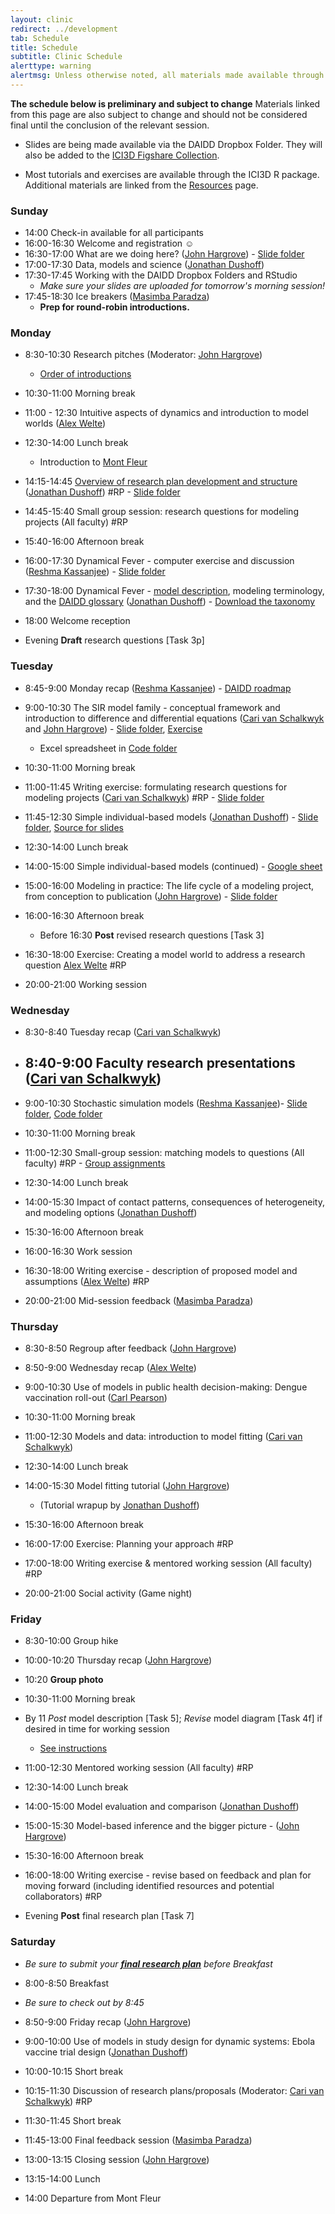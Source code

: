 ```yaml
---
layout: clinic
redirect: ../development
tab: Schedule
title: Schedule
subtitle: Clinic Schedule
alerttype: warning
alertmsg: Unless otherwise noted, all materials made available through this website and the DAIDD Dropbox are licensed through a <a rel="license" href="http://creativecommons.org/licenses/by/4.0/">CC-BY International License</a>. <a rel="license" href="../license.html">Click here for license details</a>.
---
```


__The schedule below is preliminary and subject to change__ Materials linked from this page are also subject to change and should not be considered final until the conclusion of the relevant session.

* Slides are being made available via the DAIDD Dropbox Folder. They will also be added to the [ICI3D Figshare Collection](https://figshare.com/collections/International_Clinics_on_Infectious_Disease_Dynamics_and_Data).

* Most tutorials and exercises are available through the ICI3D R package. Additional materials are linked from the [Resources](../resources) page.


### Sunday

- 14:00 Check-in available for all participants
- 16:00-16:30 Welcome and registration ☺
- 16:30-17:00 What are we doing here? ([John Hargrove]({{site.subdomainurl}}/team/hargrove/)) - [Slide folder](https://tinyurl.com/daidd-2019)
- 17:00-17:30 Data, models and science ([Jonathan Dushoff]({{site.subdomainurl}}/team/dushoff/))
- 17:30-17:45 Working with the DAIDD Dropbox Folders and RStudio
    - _Make sure your slides are uploaded for tomorrow's morning session!_
- 17:45-18:30 Ice breakers ([Masimba Paradza]({{site.subdomainurl}}/team/paradza/))
    - **Prep for round-robin introductions.**

### Monday

- 8:30-10:30 Research pitches (Moderator: [John Hargrove]({{site.subdomainurl}}/team/hargrove/))
    - [Order of introductions](./introductions)
- 10:30-11:00 Morning break
- 11:00 - 12:30 Intuitive aspects of dynamics and introduction to model worlds ([Alex Welte]({{site.subdomainurl}}/team/welte/))
- 12:30-14:00 Lunch break
	* Introduction to [Mont Fleur](https://www.montfleur.co.za)

- 14:15-14:45 [Overview of research plan development and structure](planOverview) ([Jonathan Dushoff]({{site.subdomainurl}}/team/dushoff/)) #RP - [Slide folder](https://tinyurl.com/daidd-2019)
- 14:45-15:40 Small group session: research questions for modeling projects (All faculty) #RP
- 15:40-16:00 Afternoon break

- 16:00-17:30 Dynamical Fever - computer exercise and discussion ([Reshma Kassanjee]({{site.subdomainurl}}/team/kassanjee/)) - [Slide folder](https://tinyurl.com/daidd-2019)
- 17:30-18:00 Dynamical Fever - [model description](../Materials/fever), modeling terminology, and the [DAIDD glossary](http://tinyurl.com/daidd-public) ([Jonathan Dushoff]({{site.subdomainurl}}/team/dushoff/)) - [Download the taxonomy](../Materials/modelTaxonomy)
- 18:00 Welcome reception

- Evening __Draft__ research questions [Task 3p]

### Tuesday

- 8:45-9:00 Monday recap ([Reshma Kassanjee]({{site.subdomainurl}}/team/kassanjee/)) - [DAIDD roadmap](https://www.dropbox.com/s/p41iaw1pl5nani4/roadmap.pdf?dl=0)
- 9:00-10:30 The SIR model family - conceptual framework and introduction to difference and differential equations ([Cari van Schalkwyk]({{site.subdomainurl}}/team/vanschalkwyk/) and [John Hargrove]({{site.subdomainurl}}/team/hargrove/)) - [Slide folder](https://tinyurl.com/daidd-2019), [Exercise](../Materials/SIRmodelFamily)
	* Excel spreadsheet in [Code folder](https://tinyurl.com/daidd-2019-code)
- 10:30-11:00 Morning break

- 11:00-11:45 Writing exercise: formulating research questions for modeling projects ([Cari van Schalkwyk]({{site.subdomainurl}}/team/vanschalkwyk/)) #RP - [Slide folder](https://tinyurl.com/daidd-2019)
- 11:45-12:30 Simple individual-based models ([Jonathan Dushoff]({{site.subdomainurl}}/team/dushoff/)) - [Slide folder](https://tinyurl.com/daidd-2019), [Source for slides](https://github.com/dushoff/disease_model_talks)

- 12:30-14:00 Lunch break

- 14:00-15:00 Simple individual-based models (continued) - [Google sheet](https://tinyurl.com/DAIDD-SIRboth-2019)
- 15:00-16:00 Modeling in practice: The life cycle of a modeling project, from conception to publication ([John Hargrove]({{site.subdomainurl}}/team/hargrove/)) - [Slide folder](https://tinyurl.com/daidd-2019)
- 16:00-16:30 Afternoon break
	* Before 16:30 __Post__ revised research questions [Task 3]

- 16:30-18:00 Exercise: Creating a model world to address a research question [Alex Welte]({{site.subdomainurl}}/team/welte/) #RP 
- 20:00-21:00 Working session

### Wednesday

- 8:30-8:40 Tuesday recap ([Cari van Schalkwyk]({{site.subdomainurl}}/team/vanschalkwyk/))
- 8:40-9:00 Faculty research presentations ([Cari van Schalkwyk]({{site.subdomainurl}}/team/vanschalkwyk/))
	- 

- 9:00-10:30 Stochastic simulation models ([Reshma Kassanjee]({{site.subdomainurl}}/team/kassanjee/))- [Slide folder](https://tinyurl.com/daidd-2019), [Code folder](https://tinyurl.com/daidd-2019-code)
- 10:30-11:00 Morning break

- 11:00-12:30 Small-group session: matching models to questions (All faculty) #RP - [Group assignments](../participants/groups)
- 12:30-14:00 Lunch break

- 14:00-15:30 Impact of contact patterns, consequences of heterogeneity, and modeling options ([Jonathan Dushoff]({{site.subdomainurl}}/team/dushoff/))
- 15:30-16:00 Afternoon break

- 16:00-16:30 Work session
- 16:30-18:00 Writing exercise - description of proposed model and assumptions ([Alex Welte]({{site.subdomainurl}}/team/welte/)) #RP 

- 20:00-21:00 Mid-session feedback ([Masimba Paradza]({{site.subdomainurl}}/team/paradza/))


### Thursday


- 8:30-8:50 Regroup after feedback ([John Hargrove]({{site.subdomainurl}}/team/hargrove/)) 
- 8:50-9:00 Wednesday recap ([Alex Welte]({{site.subdomainurl}}/team/welte/)) 
- 9:00-10:30 Use of models in public health decision-making: Dengue vaccination roll-out ([Carl Pearson]({{site.subdomainurl}}/team/pearson/))

- 10:30-11:00 Morning break

- 11:00-12:30 Models and data: introduction to model fitting  ([Cari van Schalkwyk]({{site.subdomainurl}}/team/vanschalkwyk/))
- 12:30-14:00 Lunch break

- 14:00-15:30 Model fitting tutorial ([John Hargrove]({{site.subdomainurl}}/team/hargrove/))
	* (Tutorial wrapup by [Jonathan Dushoff]({{site.subdomainurl}}/team/dushoff/))
- 15:30-16:00 Afternoon break

- 16:00-17:00 Exercise: Planning your approach #RP
- 17:00-18:00 Writing exercise & mentored working session (All faculty) #RP
- 20:00-21:00 Social activity (Game night)

### Friday

- 8:30-10:00 Group hike 
- 10:00-10:20 Thursday recap ([John Hargrove]({{site.subdomainurl}}/team/hargrove/)) 
- 10:20 **Group photo** 

- 10:30-11:00 Morning break
	 
- By 11 _Post_ model description [Task 5]; _Revise_ model diagram [Task 4f] if desired in time for working session
	* [See instructions](../Materials/researchPlans)

- 11:00-12:30 Mentored working session (All faculty) #RP 
- 12:30-14:00 Lunch break

- 14:00-15:00 Model evaluation and comparison ([Jonathan Dushoff]({{site.subdomainurl}}/team/dushoff/))
- 15:00-15:30 Model-based inference and the bigger picture - ([John Hargrove]({{site.subdomainurl}}/team/hargrove/))
- 15:30-16:00 Afternoon break

- 16:00-18:00 Writing exercise - revise based on feedback and plan for moving forward (including identified resources and potential collaborators) #RP

- Evening __Post__ final research plan [Task 7]

### Saturday

- _Be sure to submit your [**final research plan**](../Materials/researchPlans) before Breakfast_
- 8:00-8:50 Breakfast
- _Be sure to check out by 8:45_
- 8:50-9:00 Friday recap ([John Hargrove]({{site.subdomainurl}}/team/hargrove/))
- 9:00-10:00 Use of models in study design for dynamic systems: Ebola vaccine trial design ([Jonathan Dushoff]({{site.subdomainurl}}/team/dushoff/))
- 10:00-10:15 Short break

- 10:15-11:30 Discussion of research plans/proposals (Moderator: [Cari van Schalkwyk]({{site.subdomainurl}}/team/vanschalkwyk/)) #RP
- 11:30-11:45 Short break

- 11:45-13:00 Final feedback session ([Masimba Paradza]({{site.subdomainurl}}/team/paradza/))
- 13:00-13:15 Closing session ([John Hargrove]({{site.subdomainurl}}/team/hargrove/))
- 13:15-14:00 Lunch
- 14:00 Departure from Mont Fleur 

